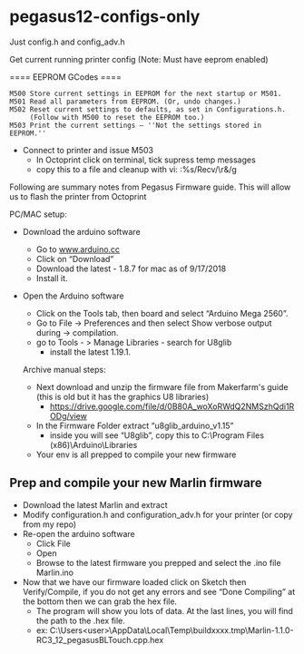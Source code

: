 # pegasus12-configs-only
Just config.h and config_adv.h

Get current running printer config (Note: Must have eeprom enabled) 

==== EEPROM GCodes ====

    M500 Store current settings in EEPROM for the next startup or M501.
    M501 Read all parameters from EEPROM. (Or, undo changes.)
    M502 Reset current settings to defaults, as set in Configurations.h. 
         (Follow with M500 to reset the EEPROM too.)
    M503 Print the current settings – ''Not the settings stored in EEPROM.''

- Connect to printer and issue M503
	- In Octoprint click on terminal, tick supress temp messages
	- copy this to a file and cleanup with vi:  :%s/Recv/\r&/g


Following are summary notes from Pegasus Firmware guide.  This will allow us to flash the printer from Octoprint

PC/MAC setup:
- Download the arduino software
	- Go to www.arduino.cc
	- Click on “Download”
	- Download the latest - 1.8.7 for mac as of 9/17/2018
	- Install it.
- Open the Arduino software
	- Click on the Tools tab, then board and select “Arduino Mega 2560”. 
	- Go to File -> Preferences and then select Show verbose output during -> compilation.
	- go to Tools - > Manage Libraries - search for U8glib
		- install the latest 1.19.1.

	Archive manual steps:
	- Next download and unzip the firmware file from Makerfarm's guide (this is old but it has the graphics U8 libraries)
		- https://drive.google.com/file/d/0B80A_woXoRWdQ2NMSzhQdi1RODg/view
	- In the Firmware Folder extract “u8glib_arduino_v1.15”
		- inside you will see “U8glib”, copy this to C:\Program Files (x86)\Arduino\Libraries
	- Your env is all prepped to compile your new firmware

## Prep and compile your new Marlin firmware

- Download the latest Marlin and extract
- Modify configuration.h and configuration_adv.h for your printer (or copy from my repo)
- Re-open the arduino software
	- Click File
	- Open 
	- Browse to the latest firmware you prepped and select the .ino file 
		Marlin.ino
- Now that we have our firmware loaded click on Sketch then Verify/Compile, if you do not get any errors and see “Done Compiling” at the bottom then we can grab the hex file.  
	- The program will show you lots of data. At the last lines, you will find the path to the .hex file.
	- ex: C:\Users\<user>\AppData\Local\Temp\buildxxxx.tmp\Marlin-1.1.0-RC3_12_pegasusBLTouch.cpp.hex

